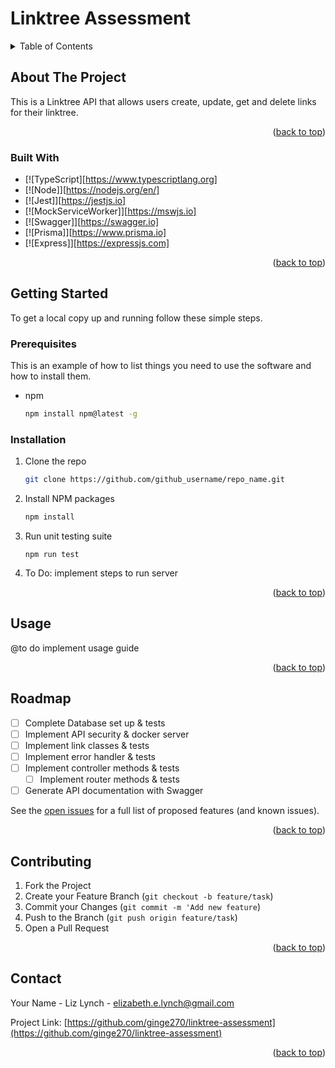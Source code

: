 # Linktree Assessment


<!-- TABLE OF CONTENTS -->
<details>
  <summary>Table of Contents</summary>
  <ol>
    <li>
      <a href="#about-the-project">About The Project</a>
      <ul>
        <li><a href="#built-with">Built With</a></li>
      </ul>
    </li>
    <li>
      <a href="#getting-started">Getting Started</a>
      <ul>
        <li><a href="#prerequisites">Prerequisites</a></li>
        <li><a href="#installation">Installation</a></li>
      </ul>
    </li>
    <li><a href="#usage">Usage</a></li>
    <li><a href="#roadmap">Roadmap</a></li>
    <li><a href="#contributing">Contributing</a></li>
    <li><a href="#contact">Contact</a></li>
  </ol>
</details>



<!-- ABOUT THE PROJECT -->
## About The Project


This is a Linktree API that allows users create, update, get and delete links for their linktree. 

<p align="right">(<a href="#top">back to top</a>)</p>



### Built With

* [![TypeScript][https://www.typescriptlang.org]
* [![Node]][https://nodejs.org/en/]
* [![Jest]][https://jestjs.io]
* [![MockServiceWorker]][https://mswjs.io]
* [![Swagger]][https://swagger.io]
* [![Prisma]][https://www.prisma.io]
* [![Express]][https://expressjs.com]

<p align="right">(<a href="#top">back to top</a>)</p>



<!-- GETTING STARTED -->
## Getting Started

To get a local copy up and running follow these simple  steps.

### Prerequisites

This is an example of how to list things you need to use the software and how to install them.
* npm
  ```sh
  npm install npm@latest -g
  ```

### Installation

1. Clone the repo
   ```sh
   git clone https://github.com/github_username/repo_name.git
   ```
2. Install NPM packages
   ```sh
   npm install
   ```
3. Run unit testing suite
   ```
   npm run test

4. To Do: implement steps to run server

<p align="right">(<a href="#top">back to top</a>)</p>



<!-- USAGE EXAMPLES -->
## Usage

@to do implement usage guide

<p align="right">(<a href="#top">back to top</a>)</p>



<!-- ROADMAP -->
## Roadmap

- [ ] Complete Database set up & tests
- [ ] Implement API security & docker server
- [ ] Implement link classes & tests
- [ ] Implement error handler & tests
- [ ] Implement controller methods & tests
    - [ ] Implement router methods & tests
- [ ] Generate API documentation with Swagger

See the [open issues](https://github.com/github_username/repo_name/issues) for a full list of proposed features (and known issues).

<p align="right">(<a href="#top">back to top</a>)</p>



<!-- CONTRIBUTING -->
## Contributing


1. Fork the Project
2. Create your Feature Branch (`git checkout -b feature/task`)
3. Commit your Changes (`git commit -m 'Add new feature`)
4. Push to the Branch (`git push origin feature/task`)
5. Open a Pull Request

<p align="right">(<a href="#top">back to top</a>)</p>




<!-- CONTACT -->
## Contact

Your Name - Liz Lynch - elizabeth.e.lynch@gmail.com

Project Link: [https://github.com/ginge270/linktree-assessment](https://github.com/ginge270/linktree-assessment)

<p align="right">(<a href="#top">back to top</a>)</p>

